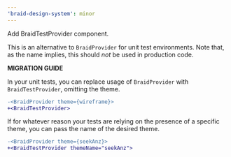 ```yaml
---
'braid-design-system': minor
---
```


Add BraidTestProvider component.

This is an alternative to `BraidProvider` for unit test environments. Note that, as the name implies, this should _not_ be used in production code.

**MIGRATION GUIDE**

In your unit tests, you can replace usage of `BraidProvider` with `BraidTestProvider`, omitting the theme.

```diff
-<BraidProvider theme={wireframe}>
+<BraidTestProvider>
```

If for whatever reason your tests are relying on the presence of a specific theme, you can pass the name of the desired theme.

```diff
-<BraidProvider theme={seekAnz}>
+<BraidTestProvider themeName="seekAnz">
```
